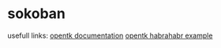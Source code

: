 sokoban
=======

usefull links:
[opentk documentation](http://www.opentk.com/doc)
[opentk habrahabr example](http://habrahabr.ru/post/133983/)
